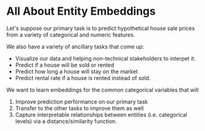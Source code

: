 All About Entity Embeddings
=========

Let's suppose our primary task is to predict hypothetical house sale prices from a
variety of categorical and numeric features.

We also have a variety of ancillary tasks that come up:
- Visualize our data and helping non-technical stakeholders to interpet it.
- Predict if a house will be sold or rented
- Predict how long a house will stay on the market
- Predict rental rate if a house is rented instead of sold.

We want to learn embeddings for the common categorical variables that will
1. Improve prediction performance on our primary task
2. Transfer to the other tasks to improve them as well
3. Capture interpretable relationships between entities (i.e. categorical levels) via a
   distance/similarity function.
